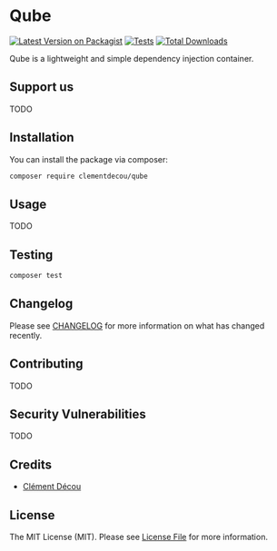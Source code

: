 # Qube

[![Latest Version on Packagist](https://img.shields.io/packagist/v/clementdecou/qube.svg?style=flat-square)](https://packagist.org/packages/clementdecou/qube)
[![Tests](https://img.shields.io/github/actions/workflow/status/amorfx/qube/run-tests.yml?branch=main&label=tests&style=flat-square)](https://github.com/amorfx/qube/actions/workflows/run-tests.yml)
[![Total Downloads](https://img.shields.io/packagist/dt/clementdecou/qube.svg?style=flat-square)](https://packagist.org/packages/qube/qube-php)

Qube is a lightweight and simple dependency injection container.

## Support us

TODO

## Installation

You can install the package via composer:

```bash
composer require clementdecou/qube
```

## Usage

TODO

## Testing

```bash
composer test
```

## Changelog

Please see [CHANGELOG](CHANGELOG.md) for more information on what has changed recently.

## Contributing

TODO

## Security Vulnerabilities

TODO

## Credits

- [Clément Décou](https://github.com/amorfx)

## License

The MIT License (MIT). Please see [License File](LICENSE.md) for more information.
